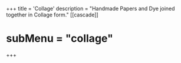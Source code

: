 +++
title = 'Collage'
description = "Handmade Papers and Dye joined together in Collage form."
[[cascade]]
  # subMenu = "collage"
+++
